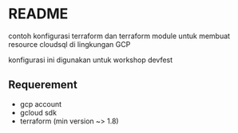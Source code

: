 # README

contoh konfigurasi terraform dan terraform module untuk membuat resource cloudsql di lingkungan GCP

konfigurasi ini digunakan untuk workshop devfest

## Requerement
- gcp account
- gcloud sdk
- terraform (min version ~> 1.8)
